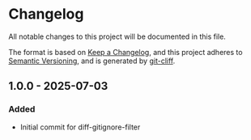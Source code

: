 # Changelog

All notable changes to this project will be documented in this file.

The format is based on [Keep a Changelog](https://keepachangelog.com/en/1.0.0/),
and this project adheres to [Semantic Versioning](https://semver.org/spec/v2.0.0.html),
and is generated by [git-cliff](https://git-cliff.org).

## 1.0.0 - 2025-07-03

### Added

- Initial commit for diff-gitignore-filter


